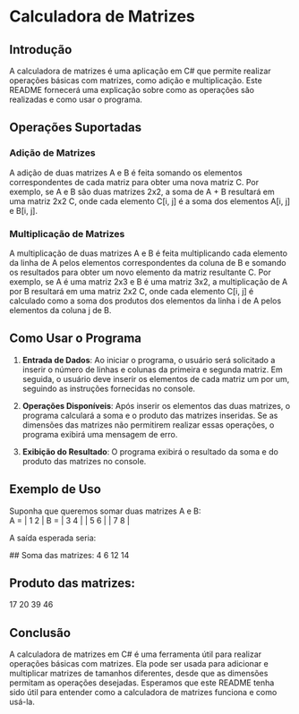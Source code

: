 # Calculadora de Matrizes

## Introdução
A calculadora de matrizes é uma aplicação em C# que permite realizar operações básicas com matrizes, como adição e multiplicação. Este README fornecerá uma explicação sobre como as operações são realizadas e como usar o programa.

## Operações Suportadas

### Adição de Matrizes
A adição de duas matrizes A e B é feita somando os elementos correspondentes de cada matriz para obter uma nova matriz C. Por exemplo, se A e B são duas matrizes 2x2, a soma de A + B resultará em uma matriz 2x2 C, onde cada elemento C[i, j] é a soma dos elementos A[i, j] e B[i, j].

### Multiplicação de Matrizes
A multiplicação de duas matrizes A e B é feita multiplicando cada elemento da linha de A pelos elementos correspondentes da coluna de B e somando os resultados para obter um novo elemento da matriz resultante C. Por exemplo, se A é uma matriz 2x3 e B é uma matriz 3x2, a multiplicação de A por B resultará em uma matriz 2x2 C, onde cada elemento C[i, j] é calculado como a soma dos produtos dos elementos da linha i de A pelos elementos da coluna j de B.

## Como Usar o Programa

1. **Entrada de Dados**: Ao iniciar o programa, o usuário será solicitado a inserir o número de linhas e colunas da primeira e segunda matriz. Em seguida, o usuário deve inserir os elementos de cada matriz um por um, seguindo as instruções fornecidas no console.

2. **Operações Disponíveis**: Após inserir os elementos das duas matrizes, o programa calculará a soma e o produto das matrizes inseridas. Se as dimensões das matrizes não permitirem realizar essas operações, o programa exibirá uma mensagem de erro.

3. **Exibição do Resultado**: O programa exibirá o resultado da soma e do produto das matrizes no console.

## Exemplo de Uso
Suponha que queremos somar duas matrizes A e B:
<br>
A = | 1 2 |   B = | 3 4 |
    | 5 6 |       | 7 8 |

<p>A saída esperada seria:</p>
## Soma das matrizes:
4 6
12 14

## Produto das matrizes:
17 20
39 46


## Conclusão
A calculadora de matrizes em C# é uma ferramenta útil para realizar operações básicas com matrizes. Ela pode ser usada para adicionar e multiplicar matrizes de tamanhos diferentes, desde que as dimensões permitam as operações desejadas. Esperamos que este README tenha sido útil para entender como a calculadora de matrizes funciona e como usá-la.

